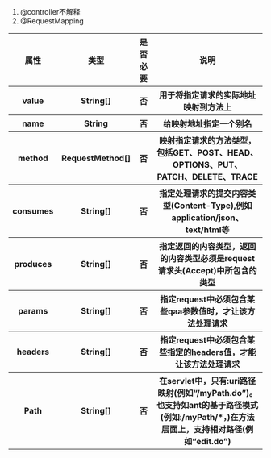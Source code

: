 1. @controller不解释
2. @RequestMapping
<table>
	<tr>
    	<th>属性</th>
        <th>类型</th>
        <th>是否必要</th>
        <th>说明</th>
    </tr>
    	<tr>
    	<th>value</th>
        <th>String[]</th>
        <th>否</th>
        <th>用于将指定请求的实际地址映射到方法上</th>
    </tr>
        	<tr>
    	<th>name</th>
        <th>String</th>
        <th>否</th>
        <th>给映射地址指定一个别名</th>
    </tr>
            	<tr>
    	<th>method</th>
        <th>RequestMethod[]</th>
        <th>否</th>
        <th>映射指定请求的方法类型，包括GET、POST、HEAD、OPTIONS、PUT、PATCH、DELETE、TRACE</th>
    </tr>
     <tr>
    	<th>consumes</th>
        <th>String[]</th>
        <th>否</th>
        <th>指定处理请求的提交内容类型(Content-Type),例如application/json、text/html等</th>
    </tr>
        	<tr>
    	<th>produces</th>
        <th>String[]</th>
        <th>否</th>
        <th>指定返回的内容类型，返回的内容类型必须是request请求头(Accept)中所包含的类型</th>
    </tr>
        	<tr>
    	<th>params</th>
        <th>String[]</th>
        <th>否</th>
        <th>指定request中必须包含某些qaa参数值时，才让该方法处理请求</th>
    </tr>
            	<tr>
    	<th>headers</th>
        <th>String[]</th>
        <th>否</th>
        <th>指定request中必须包含某些指定的headers值，才能让该方法处理请求</th>
    </tr>
            	<tr>
    	<th>Path</th>
        <th>String[]</th>
        <th>否</th>
        <th>在servlet中，只有:uri路径映射(例如“/myPath.do”)。也支持如ant的基于路径模式(例如:/myPath/*，)在方法层面上，支持相对路径(例如“edit.do”)</th>
    </tr>
</table>
